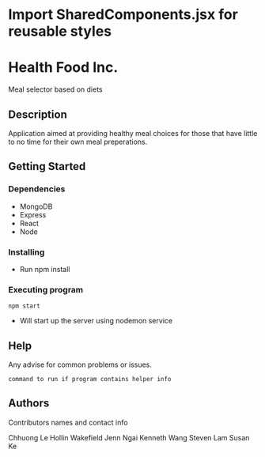# Import SharedComponents.jsx for reusable styles

# Health Food Inc.

Meal selector based on diets

## Description

Application aimed at providing healthy meal choices for those that have little to no time for their own meal preperations.

## Getting Started

### Dependencies

* MongoDB
* Express
* React
* Node

### Installing

* Run npm install

### Executing program

```
npm start
```

* Will start up the server using nodemon service

## Help

Any advise for common problems or issues.
```
command to run if program contains helper info
```

## Authors

Contributors names and contact info

Chhuong Le
Hollin Wakefield
Jenn Ngai
Kenneth Wang
Steven Lam
Susan Ke
